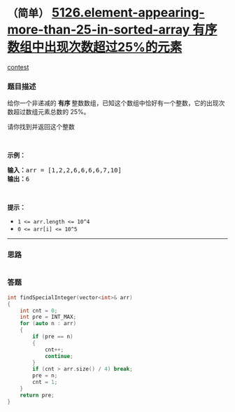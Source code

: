 # `（简单）` [5126.element-appearing-more-than-25-in-sorted-array 有序数组中出现次数超过25%的元素](https://leetcode-cn.com/problems/element-appearing-more-than-25-in-sorted-array/)

[contest](https://leetcode-cn.com/contest/biweekly-contest-15/problems/element-appearing-more-than-25-in-sorted-array/)

### 题目描述
<p>给你一个非递减的&nbsp;<strong>有序&nbsp;</strong>整数数组，已知这个数组中恰好有一个整数，它的出现次数超过数组元素总数的 25%。</p>

<p>请你找到并返回这个整数</p>

<p>&nbsp;</p>

<p><strong>示例：</strong></p>

<pre><strong>输入：</strong>arr = [1,2,2,6,6,6,6,7,10]
<strong>输出：</strong>6
</pre>

<p>&nbsp;</p>

<p><strong>提示：</strong></p>

<ul>
	<li><code>1 &lt;= arr.length &lt;= 10^4</code></li>
	<li><code>0 &lt;= arr[i] &lt;= 10^5</code></li>
</ul>

            

---
### 思路
```
```



### 答题
``` C++
int findSpecialInteger(vector<int>& arr) 
{
	int cnt = 0;
	int pre = INT_MAX;
	for (auto n : arr)
	{
		if (pre == n)
		{
			cnt++;
			continue;
		}
		if (cnt > arr.size() / 4) break;
		pre = n;
        cnt = 1;
    }
	return pre;
}
```




